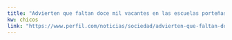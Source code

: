 ```yaml
---
title: "Advierten que faltan doce mil vacantes en las escuelas porteñas | Perfil"
kw: chicos
link: "https://www.perfil.com/noticias/sociedad/advierten-que-faltan-doce-mil-vacantes-en-las-escuelas-portenas.phtml"
---
```


